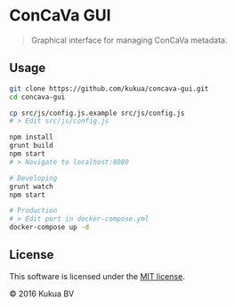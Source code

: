 # ConCaVa GUI

> Graphical interface for managing ConCaVa metadata.

## Usage

```bash
git clone https://github.com/kukua/concava-gui.git
cd concava-gui

cp src/js/config.js.example src/js/config.js
# > Edit src/js/config.js

npm install
grunt build
npm start
# > Navigate to localhost:8080

# Developing
grunt watch
npm start

# Production
# > Edit port in docker-compose.yml
docker-compose up -d
```

## License

This software is licensed under the [MIT license](https://github.com/kukua/concava-gui/blob/master/LICENSE).

© 2016 Kukua BV
